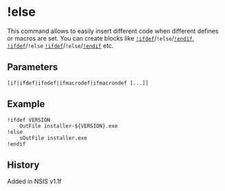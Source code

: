 # !else

This command allows to easily insert different code when different defines or macros are set. You can create blocks like [`!ifdef`][1]/`!else`/[`!endif`][2], [`!ifdef`][1]/`!else` [`!ifdef`][1]/`!else`/[`!endif`][2] etc.

## Parameters

    [if|ifdef|ifndef|ifmacrodef|ifmacrondef [...]]

## Example

	!ifdef VERSION
		OutFile installer-${VERSION}.exe
	!else
		sOutFile installer.exe
	!endif

## History

Added in NSIS v1.1f

[1]: !ifdef.md
[2]: !endif.md